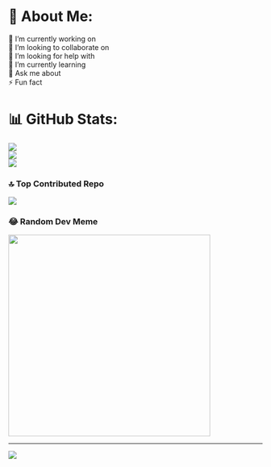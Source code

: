# 💫 About Me:
🔭 I’m currently working on<br>👯 I’m looking to collaborate on<br>🤝 I’m looking for help with<br>🌱 I’m currently learning<br>💬 Ask me about<br>⚡ Fun fact

# 📊 GitHub Stats:
![](https://github-readme-stats.vercel.app/api?username=pandeyg00121&theme=vue-dark&hide_border=false&include_all_commits=true&count_private=false)<br/>
![](https://github-readme-streak-stats.herokuapp.com/?user=pandeyg00121&theme=vue-dark&hide_border=false)<br/>
![](https://github-readme-stats.vercel.app/api/top-langs/?username=pandeyg00121&theme=vue-dark&hide_border=false&include_all_commits=true&count_private=false&layout=compact)

### 🔝 Top Contributed Repo
![](https://github-contributor-stats.vercel.app/api?username=pandeyg00121&limit=5&theme=radical&combine_all_yearly_contributions=true)

### 😂 Random Dev Meme
<img src='https://randommeme-five.vercel.app/' style="height: 400px;"/>

---
[![](https://visitcount.itsvg.in/api?id=pandeyg00121&icon=0&color=0)](https://visitcount.itsvg.in)

<!-- Proudly created with GPRM ( https://gprm.itsvg.in ) -->
